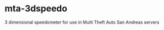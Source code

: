 mta-3dspeedo
============

3 dimensional speedometer for use in Multi Theft Auto San Andreas servers
